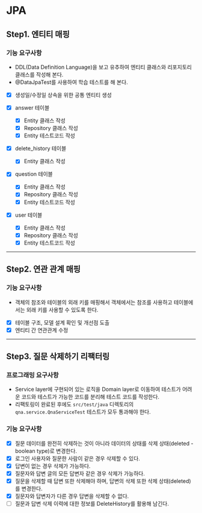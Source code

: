 # JPA

## Step1. 엔티티 매핑

### 기능 요구사항

- DDL(Data Definition Language)을 보고 유추하여 엔티티 클래스와 리포지토리 클래스를 작성해 본다.
- @DataJpaTest를 사용하여 학습 테스트를 해 본다.


- [x] 생성일/수정일 상속을 위한 공통 엔티티 생성

- [x] answer 테이블
    - [x] Entity 클래스 작성
    - [x] Repository 클래스 작성
    - [x] Entity 테스트코드 작성

- [x] delete_history 테이블
    - [x] Entity 클래스 작성

- [x] question 테이블
    - [x] Entity 클래스 작성
    - [x] Repository 클래스 작성
    - [x] Entity 테스트코드 작성

- [x] user 테이블
    - [x] Entity 클래스 작성
    - [x] Repository 클래스 작성
    - [x] Entity 테스트코드 작성

---

## Step2. 연관 관계 매핑

### 기능 요구사항

- 객체의 참조와 테이블의 외래 키를 매핑해서 객체에서는 참조를 사용하고 테이블에서는 외래 키를 사용할 수 있도록 한다.


- [x] 테이블 구조, 모델 설계 확인 및 개선점 도출
- [x] 엔티티 간 연관관계 수정

---

## Step3. 질문 삭제하기 리팩터링

### 프로그래밍 요구사항

- Service layer에 구현되어 있는 로직을 Domain layer로 이동하여 테스트가 어려운 코드와 테스트가 가능한 코드를 분리해 테스트 코드를 작성한다.
- 리팩토링이 완료된 후에도 `src/test/java` 디렉토리의 `qna.service.QnaServiceTest` 테스트가 모두 통과해야 한다.

### 기능 요구사항

- [x] 질문 데이터를 완전히 삭제하는 것이 아니라 데이터의 상태를 삭제 상태(deleted - boolean type)로 변경한다.
- [x] 로그인 사용자와 질문한 사람이 같은 경우 삭제할 수 있다.
- [x] 답변이 없는 경우 삭제가 가능하다.
- [x] 질문자와 답변 글의 모든 답변자 같은 경우 삭제가 가능하다.
- [x] 질문을 삭제할 때 답변 또한 삭제해야 하며, 답변의 삭제 또한 삭제 상태(deleted)를 변경한다.
- [x] 질문자와 답변자가 다른 경우 답변을 삭제할 수 없다.
- [ ] 질문과 답변 삭제 이력에 대한 정보를 DeleteHistory를 활용해 남긴다.
